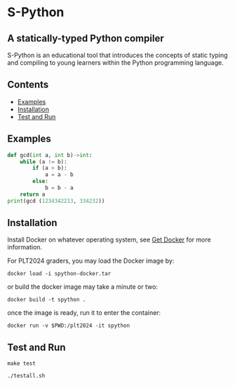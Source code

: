 # S-Python
## A statically-typed Python compiler   

S-Python is an educational tool that introduces the concepts of static typing and compiling to young learners within the Python programming language.

## Contents
* [Examples](#ex)
* [Installation](#install)
* [Test and Run](#test)

## <a name="ex"></a> Examples
```py
def gcd(int a, int b)->int:
    while (a != b):
        if (a > b):    
            a = a - b
        else:
            b = b - a
    return a
print(gcd (1234342213, 334232))
```
## <a name="install"></a> Installation

Install Docker on whatever operating system, see [Get Docker](https://docs.docker.com/get-docker/) for more information.

For PLT2024 graders, you may load the Docker image by:
```console
docker load -i spython-docker.tar
```
or build the docker image may take a minute or two:
```console
docker build -t spython .
```
once the image is ready, run it to enter the container:
```console
docker run -v $PWD:/plt2024 -it spython
```

## <a name="test"></a> Test and Run
```console
make test
```
```console
./testall.sh
```
